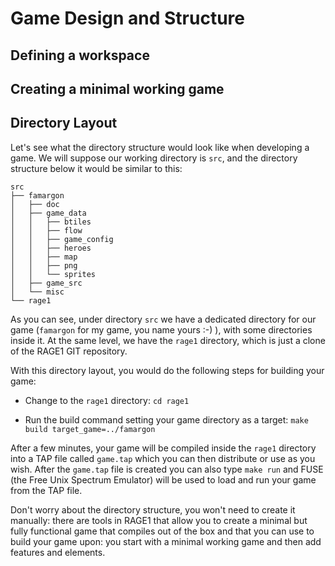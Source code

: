 # Game Design and Structure

## Defining a workspace

## Creating a minimal working game

## Directory Layout

Let's see what the directory structure would look like when developing a
game.  We will suppose our working directory is `src`, and the directory
structure below it would be similar to this:

```
src
├── famargon
│   ├── doc
│   ├── game_data
│   │   ├── btiles
│   │   ├── flow
│   │   ├── game_config
│   │   ├── heroes
│   │   ├── map
│   │   ├── png
│   │   └── sprites
│   ├── game_src
│   └── misc
└── rage1
```

As you can see, under directory `src` we have a dedicated directory for our
game (`famargon` for my game, you name yours :-) ), with some directories
inside it.  At the same level, we have the `rage1` directory, which is just
a clone of the RAGE1 GIT repository.

With this directory layout, you would do the following steps for building your game:

- Change to the `rage1` directory: `cd rage1`

- Run the build command setting your game directory as a target: `make build
  target_game=../famargon`

After a few minutes, your game will be compiled inside the `rage1` directory
into a  TAP file called `game.tap` which you can then distribute or use as
you wish.  After the `game.tap` file is created you can also type `make run`
and FUSE (the Free Unix Spectrum Emulator) will be used to load and run your
game from the TAP file.

Don't worry about the directory structure, you won't need to create it
manually: there are tools in RAGE1 that allow you to create a minimal but
fully functional game that compiles out of the box and that you can use to
build your game upon: you start with a minimal working game and then
add features and elements.
